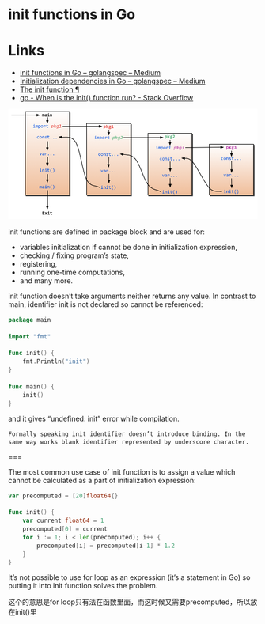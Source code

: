 # init functions in Go

# Links

* [init functions in Go – golangspec – Medium](https://medium.com/golangspec/init-functions-in-go-eac191b3860a)
* [Initialization dependencies in Go – golangspec – Medium](https://medium.com/golangspec/initialization-dependencies-in-go-51ae7b53f24c)
* [The init function ¶](https://golang.org/doc/effective_go.html#init)
* [go - When is the init() function run? - Stack Overflow](https://stackoverflow.com/questions/24790175/when-is-the-init-function-run/49831018#49831018)

![init.png](img/init.png)


init functions are defined in package block and are used for:

* variables initialization if cannot be done in initialization expression,
* checking / fixing program’s state,
* registering,
* running one-time computations,
* and many more.


init function doesn’t take arguments neither returns any value. In contrast to main, identifier init is not declared so cannot be referenced:

```go
package main

import "fmt"

func init() {
    fmt.Println("init")
}

func main() {
    init()
}
```

and it gives “undefined: init” error while compilation.

	Formally speaking init identifier doesn’t introduce binding. In the same way works blank identifier represented by underscore character.


===

The most common use case of init function is to assign a value which cannot be calculated as a part of initialization expression:

```go
var precomputed = [20]float64{}

func init() {
    var current float64 = 1
    precomputed[0] = current
    for i := 1; i < len(precomputed); i++ {
        precomputed[i] = precomputed[i-1] * 1.2
    }
}
```

It’s not possible to use for loop as an expression (it’s a statement in Go) so putting it into init function solves the problem.

这个的意思是for loop只有法在函数里面，而这时候又需要precomputed，所以放在init()里
